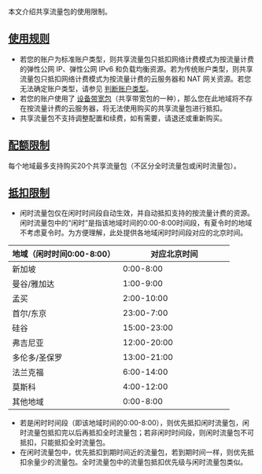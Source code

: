 本文介绍共享流量包的使用限制。

## [使用规则](id:use-limits)
- 若您的账户为标准账户类型，则共享流量包只抵扣网络计费模式为按流量计费的弹性公网 IP、弹性公网 IPv6 和负载均衡资源。若为传统账户类型，则共享流量包只抵扣网络计费模式为按流量计费的云服务器和 NAT 网关资源。若您无法确定账户类型，请参见 [判断账户类型](https://cloud.tencent.com/document/product/1199/49090#judge)。
- 若您的账户使用了 [设备带宽包](https://cloud.tencent.com/document/product/684/15245#bwptype)（共享带宽包的一种），那么您在此地域将不存在按流量计费的云服务器，将无法使用购买的共享流量包进行抵扣。
- 共享流量包不支持调整配置和续费，如有需要，请退还或重新购买。

## [配额限制](id:quota-limits)
每个地域最多支持购买20个共享流量包（不区分全时流量包或闲时流量包）。

## [抵扣限制](id:deduction-limits)
- 闲时流量包仅在闲时时间段自动生效，并自动抵扣支持的按流量计费的资源。闲时流量包中的“闲时”是指该地域时间的0:00-8:00时间段，有夏令时的地域不考虑夏令时。为方便理解，此处提供各地域闲时时间段对应的北京时间。
<table>
<thead>
<tr>
<th width="50%">地域（闲时时间0:00-8:00）</th>
<th width="50%" style="text-align:center;">对应北京时间</th>
</tr>
</thead>
<tbody>
<tr>
<td>新加坡</td>
<td>0:00-8:00</td>
</tr>
<tr>
<td>曼谷/雅加达</td>
<td>1:00-9:00</td>
</tr>
<tr>
<td>孟买</td>
<td>2:00-10:00</td>
</tr>
</tr>
<tr>
<td>首尔/东京</td>
<td>23:00-7:00</td>
</tr>
<tr>
<td>硅谷</td>
<td>15:00-23:00</td>
</tr>
<tr>
<td>弗吉尼亚</td>
<td>12:00-20:00</td>
</tr>
<tr>
<td>多伦多/圣保罗</td>
<td>13:00-21:00</td>
</tr>
<tr>
<td>法兰克福</td>
<td>6:00-14:00</td>
</tr>
<tr>
<td>莫斯科</td>
<td>4:00-12:00</td>
</tr>
<tr>
<td>其他地域</td>
<td>0:00-8:00</td>
</tr>
</tbody>
</table>


- 若是闲时时间段（即该地域时间的0:00-8:00），则优先抵扣闲时流量包，闲时流量包抵扣完以后再抵扣全时流量包；若非闲时时间段，则闲时流量包不可抵扣，只能抵扣全时流量包。
- 在闲时流量包中，优先抵扣到期时间近的流量包，若到期时间一样，则优先抵扣余量少的流量包。全时流量包中的流量包抵扣优先级与闲时流量包类似。
